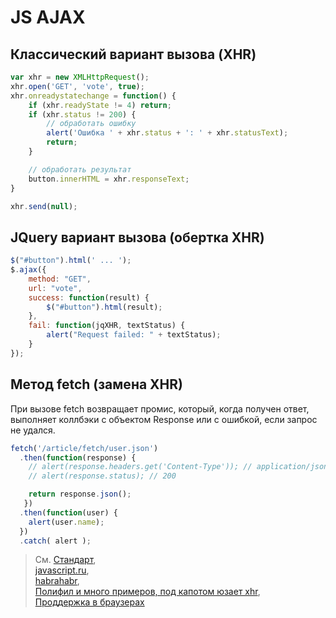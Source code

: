 # JS AJAX

## Классический вариант вызова (XHR)

```js
var xhr = new XMLHttpRequest();
xhr.open('GET', 'vote', true);
xhr.onreadystatechange = function() {
    if (xhr.readyState != 4) return;
    if (xhr.status != 200) {
        // обработать ошибку
        alert('Ошибка ' + xhr.status + ': ' + xhr.statusText);
        return;
    }

    // обработать результат
    button.innerHTML = xhr.responseText;
}

xhr.send(null);
```

## JQuery вариант вызова (обертка XHR)

```js
$("#button").html(' ... ');
$.ajax({
	method: "GET",
	url: "vote",
	success: function(result) {
		$("#button").html(result);
	},
	fail: function(jqXHR, textStatus) {
		alert("Request failed: " + textStatus);
	}
});
```
## Метод fetch (замена XHR)

При вызове fetch возвращает промис, который, когда получен ответ, выполняет коллбэки с объектом Response или с ошибкой, если запрос не удался.

```js
fetch('/article/fetch/user.json')
  .then(function(response) {
    // alert(response.headers.get('Content-Type')); // application/json; charset=utf-8
    // alert(response.status); // 200

    return response.json();
   })
  .then(function(user) {
    alert(user.name);
  })
  .catch( alert );
```

>См. [Стандарт](https://fetch.spec.whatwg.org),  
[javascript.ru](https://learn.javascript.ru/fetch),  
[habrahabr](https://habrahabr.ru/post/252941/),  
[Полифил и много примеров, под капотом юзает xhr](https://github.com/github/fetch),  
[Проддержка в браузерах](http://caniuse.com/#search=fetch)